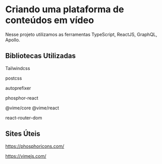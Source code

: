 # Criando uma plataforma de conteúdos em vídeo 

Nesse projeto utilizamos as ferramentas TypeScript, ReactJS, GraphQL, Apollo.

## Bibliotecas Utilizadas
Tailwindcss

postcss

autoprefixer

phosphor-react

@vime/core @vime/react 

react-router-dom

## Sites Úteis
https://phosphoricons.com/

https://vimejs.com/





